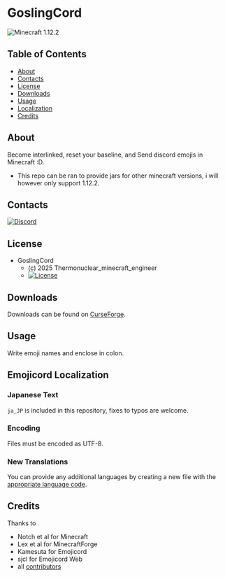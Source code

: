 # GoslingCord
![Minecraft 1.12.2](https://img.shields.io/badge/Minecraft-1.12.2-green.svg?style=flat)


## Table of Contents

* [About](#about)
* [Contacts](#contacts)
* [License](#license)
* [Downloads](#downloads)
* [Usage](#usage)
* [Localization](#emojicord-localization)
* [Credits](#credits)

## About

Become interlinked, reset your baseline, and Send discord emojis in Minecraft :D.
* This repo can be ran to provide jars for other minecraft versions, i will however only support 1.12.2.

## Contacts

[![Discord](https://discordapp.com/assets/bb408e0343ddedc0967f246f7e89cebf.svg)](https://discord.gg/FqxBJwKP)

## License

* GoslingCord
  - (c) 2025 Thermonuclear_minecraft_engineer
  - [![License](https://img.shields.io/badge/license-MIT-blue.svg?style=flat)](https://opensource.org/licenses/mit-license.php)

## Downloads

Downloads can be found on [CurseForge]([https://www.curseforge.com/minecraft/mc-mods/emojicord](https://www.curseforge.com/minecraft/mc-mods/goslingcord)).

## Usage

Write emoji names and enclose in colon.

## Emojicord Localization

### Japanese Text

`ja_JP` is included in this repository, fixes to typos are welcome.

### Encoding

Files must be encoded as UTF-8.

### New Translations

You can provide any additional languages by creating a new file with the [appropriate language code](http://download1.parallels.com/SiteBuilder/Windows/docs/3.2/en_US/sitebulder-3.2-win-sdk-localization-pack-creation-guide/30801.htm).

## Credits

Thanks to

* Notch et al for Minecraft
* Lex et al for MinecraftForge
* Kamesuta for Emojicord
* sjcl for Emojicord Web
* all [contributors](https://github.com/Team-Fruit/Emojicord/graphs/contributors)
